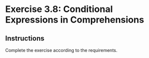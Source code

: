 # Exercise 3.8: Conditional Expressions in Comprehensions

## Instructions

Complete the exercise according to the requirements.
